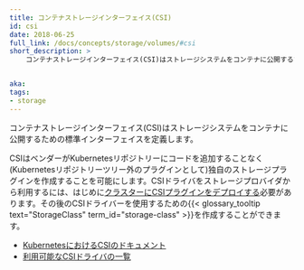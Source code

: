 ```yaml
---
title: コンテナストレージインターフェイス(CSI)
id: csi
date: 2018-06-25
full_link: /docs/concepts/storage/volumes/#csi
short_description: >
    コンテナストレージインターフェイス(CSI)はストレージシステムをコンテナに公開するための標準インターフェイスを定義します。


aka: 
tags:
- storage
---
```

コンテナストレージインターフェイス(CSI)はストレージシステムをコンテナに公開するための標準インターフェイスを定義します。

<!--more--> 

CSIはベンダーがKubernetesリポジトリーにコードを追加することなく(Kubernetesリポジトリーツリー外のプラグインとして)独自のストレージプラグインを作成することを可能にします。CSIドライバをストレージプロバイダから利用するには、はじめに[クラスターにCSIプラグインをデプロイする](https://kubernetes-csi.github.io/docs/deploying.html)必要があります。その後のCSIドライバーを使用するための{{< glossary_tooltip text="StorageClass" term_id="storage-class" >}}を作成することができます。

* [KubernetesにおけるCSIのドキュメント](/docs/concepts/storage/volumes/#csi)
* [利用可能なCSIドライバの一覧](https://kubernetes-csi.github.io/docs/drivers.html)
